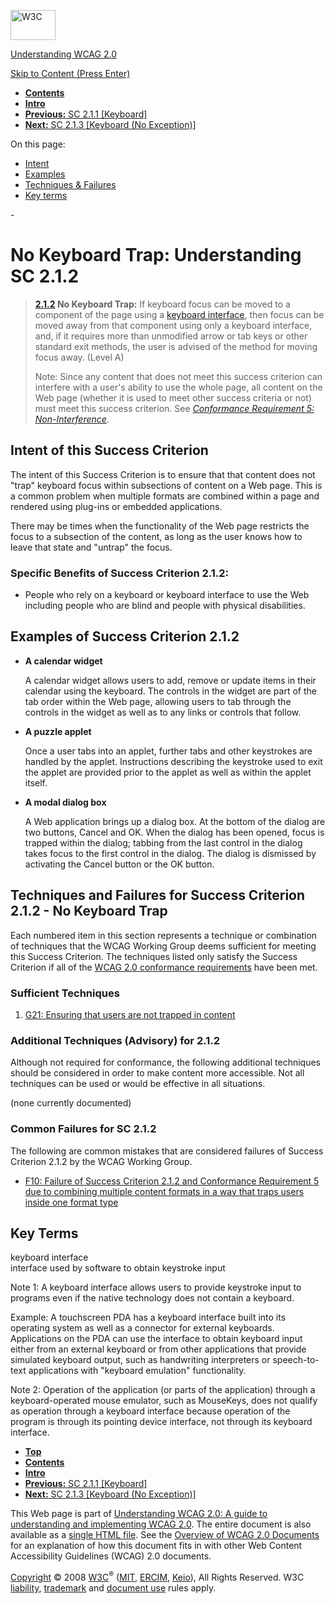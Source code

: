 [<img src="http://www.w3.org/Icons/w3c_home" alt="W3C" width="72" height="48" />](http://www.w3.org/)

[Understanding WCAG 2.0](http://www.w3.org/TR/2008/WD-UNDERSTANDING-WCAG20-20081103/)

[Skip to Content (Press Enter)](#maincontent)

<span id="top"></span>

-   **[Contents](http://www.w3.org/TR/2008/WD-UNDERSTANDING-WCAG20-20081103/#contents "Table of Contents")**
-   **[Intro](intro.html "Introduction to Understanding WCAG 2.0")**
-   [**Previous:** SC 2.1.1 \[Keyboard\]](keyboard-operation-keyboard-operable.html "Understanding SC  2.1.1 [Keyboard]")
-   [**Next:** SC 2.1.3 \[Keyboard (No Exception)\]](keyboard-operation-all-funcs.html "Understanding SC  2.1.3 [Keyboard (No Exception)]")

On this page:

-   [Intent](#keyboard-operation-trapping-intent-head)
-   [Examples](#keyboard-operation-trapping-examples-head)
-   [Techniques & Failures](#keyboard-operation-trapping-techniques-head)
-   [Key terms](#key-terms)

<span id="maincontent">-</span>

<span id="keyboard-operation-trapping"></span> **No Keyboard Trap**<span class="screenreader">:</span> Understanding SC 2.1.2
=============================================================================================================================

> **[2.1.2](http://www.w3.org/TR/2008/PR-WCAG20-20081103/#keyboard-operation-trapping) No Keyboard Trap:** If keyboard focus can be moved to a component of the page using a <a href="#keybrd-interfacedef" class="termref">keyboard interface</a>, then focus can be moved away from that component using only a keyboard interface, and, if it requires more than unmodified arrow or tab keys or other standard exit methods, the user is advised of the method for moving focus away. (Level A)
>
> Note: Since any content that does not meet this success criterion can interfere with a user's ability to use the whole page, all content on the Web page (whether it is used to meet other success criteria or not) must meet this success criterion. See *[Conformance Requirement 5: Non-Interference](http://www.w3.org/TR/2008/PR-WCAG20-20081103/#cc5)*.

Intent of this Success Criterion
--------------------------------

The intent of this Success Criterion is to ensure that that content does not "trap" keyboard focus within subsections of content on a Web page. This is a common problem when multiple formats are combined within a page and rendered using plug-ins or embedded applications.

There may be times when the functionality of the Web page restricts the focus to a subsection of the content, as long as the user knows how to leave that state and "untrap" the focus.

### Specific Benefits of Success Criterion 2.1.2:

-   People who rely on a keyboard or keyboard interface to use the Web including people who are blind and people with physical disabilities.

Examples of Success Criterion 2.1.2
-----------------------------------

-   **A calendar widget**

    A calendar widget allows users to add, remove or update items in their calendar using the keyboard. The controls in the widget are part of the tab order within the Web page, allowing users to tab through the controls in the widget as well as to any links or controls that follow.

-   **A puzzle applet**

    Once a user tabs into an applet, further tabs and other keystrokes are handled by the applet. Instructions describing the keystroke used to exit the applet are provided prior to the applet as well as within the applet itself.

-   **A modal dialog box**

    A Web application brings up a dialog box. At the bottom of the dialog are two buttons, Cancel and OK. When the dialog has been opened, focus is trapped within the dialog; tabbing from the last control in the dialog takes focus to the first control in the dialog. The dialog is dismissed by activating the Cancel button or the OK button.

Techniques and Failures for Success Criterion 2.1.2 - No Keyboard Trap
----------------------------------------------------------------------

Each numbered item in this section represents a technique or combination of techniques that the WCAG Working Group deems sufficient for meeting this Success Criterion. The techniques listed only satisfy the Success Criterion if all of the [WCAG 2.0 conformance requirements](http://www.w3.org/TR/2008/PR-WCAG20-20081103/#conformance-reqs) have been met.

### Sufficient Techniques

1.  [G21: Ensuring that users are not trapped in content](http://www.w3.org/TR/2008/WD-WCAG20-TECHS-20081103/G21)

### Additional Techniques (Advisory) for 2.1.2

Although not required for conformance, the following additional techniques should be considered in order to make content more accessible. Not all techniques can be used or would be effective in all situations.

(none currently documented)

### Common Failures for SC 2.1.2

The following are common mistakes that are considered failures of Success Criterion 2.1.2 by the WCAG Working Group.

-   [F10: Failure of Success Criterion 2.1.2 and Conformance Requirement 5 due to combining multiple content formats in a way that traps users inside one format type](http://www.w3.org/TR/2008/WD-WCAG20-TECHS-20081103/F10)

Key Terms
---------

 <span id="keybrd-interfacedef"></span> keyboard interface  
interface used by software to obtain keystroke input

Note 1: A keyboard interface allows users to provide keystroke input to programs even if the native technology does not contain a keyboard.

Example: A touchscreen PDA has a keyboard interface built into its operating system as well as a connector for external keyboards. Applications on the PDA can use the interface to obtain keyboard input either from an external keyboard or from other applications that provide simulated keyboard output, such as handwriting interpreters or speech-to-text applications with "keyboard emulation" functionality.

Note 2: Operation of the application (or parts of the application) through a keyboard-operated mouse emulator, such as MouseKeys, does not qualify as operation through a keyboard interface because operation of the program is through its pointing device interface, not through its keyboard interface.

-   **[Top](#top)**
-   **[Contents](http://www.w3.org/TR/2008/WD-UNDERSTANDING-WCAG20-20081103/#contents "Table of Contents")**
-   **[Intro](intro.html "Introduction to Understanding WCAG 2.0")**
-   [**Previous:** SC 2.1.1 \[Keyboard\]](keyboard-operation-keyboard-operable.html "Understanding SC  2.1.1 [Keyboard]")
-   [**Next:** SC 2.1.3 \[Keyboard (No Exception)\]](keyboard-operation-all-funcs.html "Understanding SC  2.1.3 [Keyboard (No Exception)]")

This Web page is part of [Understanding WCAG 2.0: A guide to understanding and implementing WCAG 2.0](http://www.w3.org/TR/2008/WD-UNDERSTANDING-WCAG20-20081103/). The entire document is also available as a [single HTML file](complete.html). See the [Overview of WCAG 2.0 Documents](http://www.w3.org/WAI/intro/wcag20) for an explanation of how this document fits in with other Web Content Accessibility Guidelines (WCAG) 2.0 documents.

[Copyright](http://www.w3.org/Consortium/Legal/ipr-notice#Copyright) © 2008 [W3C](http://www.w3.org/)<sup>®</sup> ([MIT](http://www.csail.mit.edu/), [ERCIM](http://www.ercim.org/), [Keio](http://www.keio.ac.jp/)), All Rights Reserved. W3C [liability](http://www.w3.org/Consortium/Legal/ipr-notice#Legal_Disclaimer), [trademark](http://www.w3.org/Consortium/Legal/ipr-notice#W3C_Trademarks) and [document use](http://www.w3.org/Consortium/Legal/copyright-documents) rules apply.
